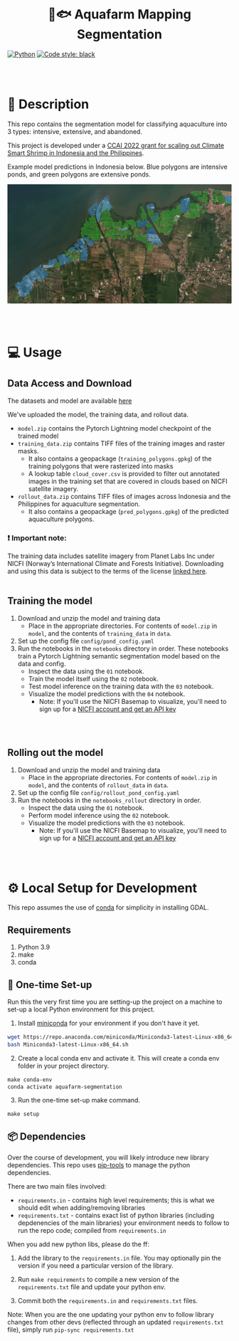 <div align="center">

# 🦐🐟 Aquafarm Mapping Segmentation

</div>

<a href="https://www.python.org/"><img alt="Python" src="https://img.shields.io/badge/-Python 3.9-blue?style=for-the-badge&logo=python&logoColor=white"></a>
<a href="https://black.readthedocs.io/en/stable/"><img alt="Code style: black" src="https://img.shields.io/badge/code%20style-black-black.svg?style=for-the-badge&labelColor=gray"></a>

<br/>
<br/>


# 📜 Description

This repo contains the segmentation model for classifying aquaculture into 3 types: intensive, extensive, and abandoned.

This project is developed under a [CCAI 2022 grant for scaling out Climate Smart Shrimp in Indonesia and the Philippines](https://www.climatechange.ai/blog/2022-06-16-grants-mangrove).

Example model predictions in Indonesia below. Blue polygons are intensive ponds, and green polygons are extensive ponds.

![sample model predictions in Indonesia](assets/sample_model_predictions.png)

<br/>
<br/>

# 💻 Usage
## Data Access and Download
The datasets and model are available [here](https://drive.google.com/drive/folders/1VRnK7vPCWMTSRQOwuDie18zES3EqA27S?usp=share_link)

We've uploaded the model, the training data, and rollout data.

- `model.zip` contains the Pytorch Lightning model checkpoint of the trained model
- `training_data.zip` contains TIFF files of the training images and raster masks.
    - It also contains a geopackage (`training_polygons.gpkg`) of the training polygons that were rasterized into masks
    - A lookup table `cloud_cover.csv` is provided to filter out annotated images in the training set that are covered in clouds based on NICFI satellite imagery.
- `rollout_data.zip` contains TIFF files of images across Indonesia and the Philippines for aquaculture segmentation.
    - It also contains a geopackage (`pred_polygons.gpkg`) of the predicted aquaculture polygons.

### :exclamation: Important note:
The training data includes satellite imagery from Planet Labs Inc under NICFI (Norway’s International Climate and Forests Initiative). Downloading and using this data is subject to the terms of the license [linked here](https://assets.planet.com/docs/Planet_ParticipantLicenseAgreement_NICFI.pdf).
<br/>
<br/>

## Training the model
1. Download and unzip the model and training data
    - Place in the appropriate directories. For contents of `model.zip` in `model`, and the contents of `training_data` in `data`.
2. Set up the config file `config/pond_config.yaml`
3. Run the notebooks in the `notebooks` directory in order. These notebooks train a Pytorch Lightning semantic segmentation model based on the data and config.
    - Inspect the data using the `01` notebook.
    - Train the model itself using the `02` notebook.
    - Test model inference on the training data with the `03` notebook.
    - Visualize the model predictions with the `04` notebook.
        - Note: If you'll use the NICFI Basemap to visualize, you'll need to sign up for a [NICFI account and get an API key](https://www.planet.com/nicfi/)

<br/>
<br/>

## Rolling out the model
1. Download and unzip the model and training data
    - Place in the appropriate directories. For contents of `model.zip` in `model`, and the contents of `rollout_data` in `data`.
2. Set up the config file `config/rollout_pond_config.yaml`
3. Run the notebooks in the `notebooks_rollout` directory in order.
    - Inspect the data using the `01` notebook.
    - Perform model inference using the `02` notebook.
    - Visualize the model predictions with the `03` notebook.
        - Note: If you'll use the NICFI Basemap to visualize, you'll need to sign up for a [NICFI account and get an API key](https://www.planet.com/nicfi/)

<br/>
<br/>

# ⚙️ Local Setup for Development

This repo assumes the use of [conda](https://docs.conda.io/en/latest/miniconda.html) for simplicity in installing GDAL.


## Requirements

1. Python 3.9
2. make
3. conda


## 🐍 One-time Set-up
Run this the very first time you are setting-up the project on a machine to set-up a local Python environment for this project.

1. Install [miniconda](https://docs.conda.io/en/latest/miniconda.html) for your environment if you don't have it yet.
```bash
wget https://repo.anaconda.com/miniconda/Miniconda3-latest-Linux-x86_64.sh
bash Miniconda3-latest-Linux-x86_64.sh
```

2. Create a local conda env and activate it. This will create a conda env folder in your project directory.
```
make conda-env
conda activate aquafarm-segmentation
```

3. Run the one-time set-up make command.
```
make setup
```

## 📦 Dependencies

Over the course of development, you will likely introduce new library dependencies. This repo uses [pip-tools](https://github.com/jazzband/pip-tools) to manage the python dependencies.

There are two main files involved:
* `requirements.in` - contains high level requirements; this is what we should edit when adding/removing libraries
* `requirements.txt` - contains exact list of python libraries (including depdenencies of the main libraries) your environment needs to follow to run the repo code; compiled from `requirements.in`


When you add new python libs, please do the ff:

1. Add the library to the `requirements.in` file. You may optionally pin the version if you need a particular version of the library.

2. Run `make requirements` to compile a new version of the `requirements.txt` file and update your python env.

3. Commit both the `requirements.in` and `requirements.txt` files.

Note: When you are the one updating your python env to follow library changes from other devs (reflected through an updated `requirements.txt` file), simply run `pip-sync requirements.txt`

